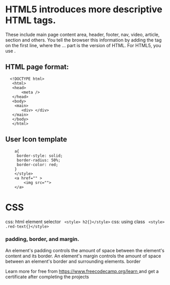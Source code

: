 # HTML5 introduces more descriptive HTML tags. 
These include 
 main page content area, header, footer, nav, video, article, section and others.
 You tell the browser this information by adding the <!DOCTYPE ...> tag on the first line, where the ... part is the version of HTML. For HTML5, you use <!DOCTYPE html>.
 
## HTML page format:
 ``` 
   <!DOCTYPE html>
    <html>
    <head>
        <meta />
    </head>
    <body>
     <main>
        <div> </div>
    </main>
    </body>
    </html>
```
## User Icon template
``` <style>
    a{
     border-style: solid;
     border-radius: 50%;
     border-color: red;   
    }
    </style>
    <a href="" >
        <img src=""> 
    </a>
```
# CSS
 css: html element selector ``` <style> h2{}</style>```
 css: using class ``` <style> .red-text{}</style>```

### padding, border, and margin.

An element's padding controls the amount of space between the element's content and its border.
An element's margin controls the amount of space between an element's border and surrounding elements.
border 


<p> Learn more for free from <a href="https://www.freecodecamp.org/learn"> https://www.freecodecamp.org/learn </a> and get a certificate after completing the projects  </p>